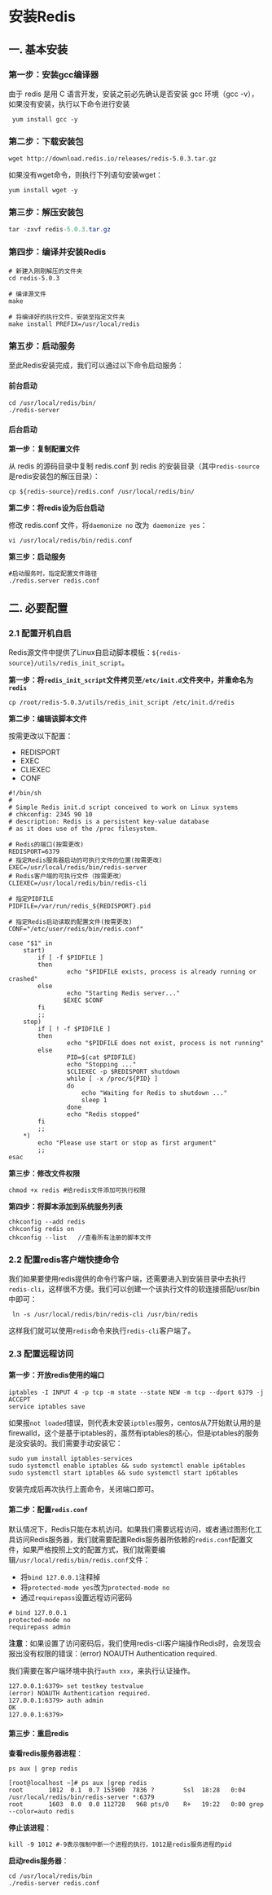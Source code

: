 # 安装Redis

## 一. 基本安装

### **第一步：安装gcc编译器**

由于 redis 是用 C 语言开发，安装之前必先确认是否安装 gcc 环境（gcc -v），如果没有安装，执行以下命令进行安装

```shell
 yum install gcc -y
```

### **第二步：下载安装包**

```shell
wget http://download.redis.io/releases/redis-5.0.3.tar.gz
```

如果没有wget命令，则执行下列语句安装wget：

```shell
yum install wget -y
```

### **第三步：解压安装包**

```java
tar -zxvf redis-5.0.3.tar.gz
```

### **第四步：编译并安装Redis**

```shell
# 新建入刚刚解压的文件夹
cd redis-5.0.3

# 编译源文件
make

# 将编译好的执行文件，安装至指定文件夹
make install PREFIX=/usr/local/redis
```

### **第五步：启动服务**

至此Redis安装完成，我们可以通过以下命令启动服务：

#### **前台启动**

```shell
cd /usr/local/redis/bin/
./redis-server
```

#### **后台启动**

**第一步：复制配置文件**

从 redis 的源码目录中复制 redis.conf 到 redis 的安装目录（其中`redis-source`是redis安装包的解压目录）：

```shell
cp ${redis-source}/redis.conf /usr/local/redis/bin/
```

**第二步：将redis设为后台启动**

修改 redis.conf 文件，将`daemonize no` 改为` daemonize yes`：

```shell
vi /usr/local/redis/bin/redis.conf
```

**第三步：启动服务**

```shell
#启动服务时，指定配置文件路径
./redis.server redis.conf 
```



## 二. 必要配置

### 2.1 配置开机自启

Redis源文件中提供了Linux自启动脚本模板：`${redis-source}/utils/redis_init_script`。

**第一步：将`redis_init_script`文件拷贝至`/etc/init.d`文件夹中，并重命名为`redis`**

```shell
cp /root/redis-5.0.3/utils/redis_init_script /etc/init.d/redis
```

**第二步：编辑该脚本文件**

按需更改以下配置：

- REDISPORT
- EXEC
- CLIEXEC
- CONF

```shell
#!/bin/sh
#
# Simple Redis init.d script conceived to work on Linux systems
# chkconfig: 2345 90 10
# description: Redis is a persistent key-value database
# as it does use of the /proc filesystem.

# Redis的端口(按需更改)
REDISPORT=6379
# 指定Redis服务器启动的可执行文件的位置(按需更改)
EXEC=/usr/local/redis/bin/redis-server
# Redis客户端的可执行文件（按需更改）
CLIEXEC=/usr/local/redis/bin/redis-cli

# 指定PIDFILE
PIDFILE=/var/run/redis_${REDISPORT}.pid

# 指定Redis启动读取的配置文件(按需更改)
CONF="/etc/user/redis/bin/redis.conf"
 
case "$1" in
    start)
        if [ -f $PIDFILE ]
        then
                echo "$PIDFILE exists, process is already running or crashed"
        else
                echo "Starting Redis server..."
               $EXEC $CONF
        fi
        ;;
    stop)
        if [ ! -f $PIDFILE ]
        then
                echo "$PIDFILE does not exist, process is not running"
        else
                PID=$(cat $PIDFILE)
                echo "Stopping ..."
                $CLIEXEC -p $REDISPORT shutdown
                while [ -x /proc/${PID} ]
                do
                    echo "Waiting for Redis to shutdown ..."
                    sleep 1
                done
                echo "Redis stopped"
        fi
        ;;
    *)
        echo "Please use start or stop as first argument"
        ;;
esac
```

**第三步：修改文件权限**

```shell
chmod +x redis #给redis文件添加可执行权限
```

**第四步：将脚本添加到系统服务列表**

```shell
chkconfig --add redis
chkconfig redis on
chkconfig --list   //查看所有注册的脚本文件
```



### 2.2 配置redis客户端快捷命令

我们如果要使用redis提供的命令行客户端，还需要进入到安装目录中去执行`redis-cli`，这样很不方便。我们可以创建一个该执行文件的软连接搭配/usr/bin中即可：

```shell
 ln -s /usr/local/redis/bin/redis-cli /usr/bin/redis
```

这样我们就可以使用`redis`命令来执行`redis-cli`客户端了。



### 2.3 配置远程访问

#### 第一步：开放redis使用的端口

```shell
iptables -I INPUT 4 -p tcp -m state --state NEW -m tcp --dport 6379 -j ACCEPT
service iptables save
```

如果报`not loaded`错误，则代表未安装`iptbles`服务，centos从7开始默认用的是firewalld，这个是基于iptables的，虽然有iptables的核心，但是iptables的服务是没安装的。我们需要手动安装它：

```shell
sudo yum install iptables-services 
sudo systemctl enable iptables && sudo systemctl enable ip6tables 
sudo systemctl start iptables && sudo systemctl start ip6tables
```

安装完成后再次执行上面命令，关闭端口即可。

#### 第二步：配置`redis.conf`

默认情况下，Redis只能在本机访问。如果我们需要远程访问，或者通过图形化工具访问Redis服务器，我们就需要配置Redis服务器所依赖的`redis.conf`配置文件，如果严格按照上文的配置方式，我们就需要编辑`/usr/local/redis/bin/redis.conf`文件：

- 将`bind 127.0.0.1`注释掉
- 将`protected-mode yes`改为`protected-mode no`
- 通过`requirepass`设置远程访问密码

```shell
# bind 127.0.0.1
protected-mode no
requirepass admin
```

**注意**：如果设置了访问密码后，我们使用redis-cli客户端操作Redis时，会发现会报出没有权限的错误：(error) NOAUTH Authentication required.

我们需要在客户端环境中执行`auth xxx`，来执行认证操作。

```shell
127.0.0.1:6379> set testkey testvalue
(error) NOAUTH Authentication required.
127.0.0.1:6379> auth admin
OK
127.0.0.1:6379> 
```

#### 第三步：重启redis

**查看redis服务器进程**：

```shell
ps aux | grep redis

[root@localhost ~]# ps aux |grep redis
root       1012  0.1  0.7 153900  7836 ?        Ssl  18:28   0:04 /usr/local/redis/bin/redis-server *:6379
root       1603  0.0  0.0 112728   968 pts/0    R+   19:22   0:00 grep --color=auto redis
```

**停止该进程**：

```shell
kill -9 1012 #-9表示强制中断一个进程的执行，1012是redis服务进程的pid
```

**启动redis服务器**：

```shell
cd /usr/local/redis/bin
./redis-server redis.conf
```